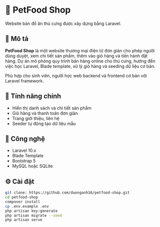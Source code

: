 # 🐾 PetFood Shop

Website bán đồ ăn thú cưng được xây dựng bằng Laravel.

## 📝 Mô tả

**PetFood Shop** là một website thương mại điện tử đơn giản cho phép người dùng duyệt, xem chi tiết sản phẩm, thêm vào giỏ hàng và tiến hành đặt hàng. Dự án mô phỏng quy trình bán hàng online cho thú cưng, hướng đến việc học Laravel, Blade template, xử lý giỏ hàng và seeding dữ liệu cơ bản.

Phù hợp cho sinh viên, người học web backend và frontend cơ bản với Laravel framework.


## 🚀 Tính năng chính

- Hiển thị danh sách và chi tiết sản phẩm
- Giỏ hàng và thanh toán đơn giản
- Trang giới thiệu, liên hệ
- Seeder tự động tạo dữ liệu mẫu

## 🧱 Công nghệ

- Laravel 10.x
- Blade Template
- Bootstrap 5
- MySQL hoặc SQLite

## ⚙️ Cài đặt

```bash
git clone: https://github.com/duonganh16/petfood-shop.git
cd petfood-shop
composer install
cp .env.example .env
php artisan key:generate
php artisan migrate --seed
php artisan serve
